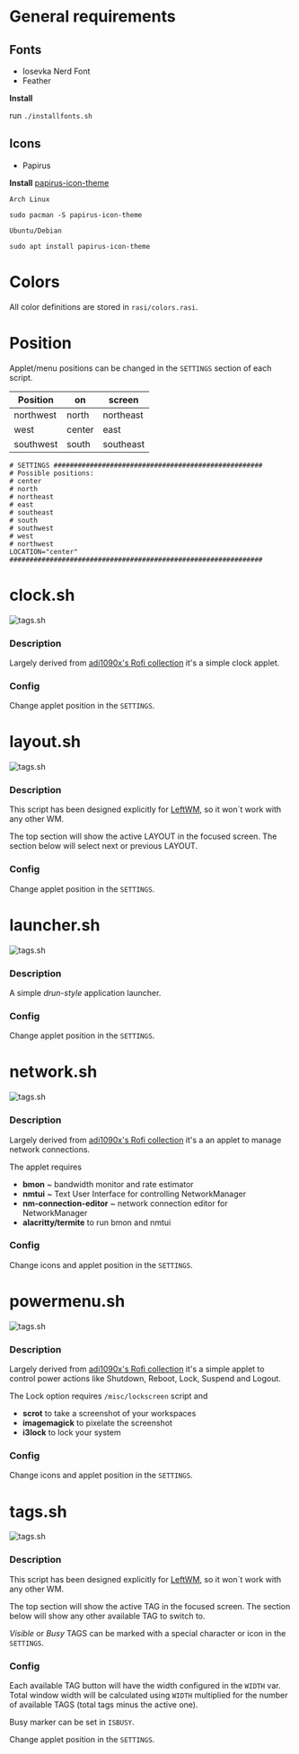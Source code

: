 # General requirements

## Fonts
- Iosevka Nerd Font
- Feather
  
**Install**

run `./installfonts.sh`


## Icons
- Papirus
  
**Install**
[papirus-icon-theme](https://github.com/PapirusDevelopmentTeam/papirus-icon-theme)

`Arch Linux`
```
sudo pacman -S papirus-icon-theme
```

`Ubuntu/Debian`
```
sudo apt install papirus-icon-theme
```

# Colors

All color definitions are stored in `rasi/colors.rasi`.

# Position

Applet/menu positions can be changed in the `SETTINGS` section of each script.

| Position  | on     | screen    |
|-----------|--------|-----------|
| northwest | north  | northeast |
| west      | center | east      |
| southwest | south  | southeast |

```
# SETTINGS ####################################################
# Possible positions:
# center
# north
# northeast
# east
# southeast
# south
# southwest
# west
# northwest
LOCATION="center"
###############################################################
```


# clock.sh
![tags.sh](./screenshots/clock.png)

### Description
Largely derived from [adi1090x's Rofi collection](https://github.com/adi1090x/rofi) it's a simple clock applet.

### Config
Change applet position in the `SETTINGS`.



# layout.sh
![tags.sh](./screenshots/layout.png)

### Description
This script has been designed explicitly for [LeftWM](https://github.com/leftwm/leftwm), so it won´t work with any other WM.

The top section will show the active LAYOUT in the focused screen.
The section below will select next or previous LAYOUT.

### Config

Change applet position in the `SETTINGS`.




# launcher.sh
![tags.sh](./screenshots/launcher.png)

### Description
A simple *drun-style* application launcher.

### Config
Change applet position in the `SETTINGS`.


# network.sh
![tags.sh](./screenshots/network.png)

### Description
Largely derived from [adi1090x's Rofi collection](https://github.com/adi1090x/rofi) it's a an applet to manage network connections.

The applet requires
- **bmon** ~ bandwidth monitor and rate estimator
- **nmtui** ~ Text User Interface for controlling NetworkManager
- **nm-connection-editor** ~ network connection editor for NetworkManager
- **alacritty/termite** to run bmon and nmtui

### Config
Change icons and applet position in the `SETTINGS`.




# powermenu.sh
![tags.sh](./screenshots/powermenu.png)

### Description
Largely derived from [adi1090x's Rofi collection](https://github.com/adi1090x/rofi) it's a simple applet to control power actions like Shutdown, Reboot, Lock, Suspend and Logout.

The Lock option requires `/misc/lockscreen` script and
- **scrot** to take a screenshot of your workspaces
- **imagemagick** to pixelate the screenshot
- **i3lock** to lock your system

### Config
Change icons and applet position in the `SETTINGS`.



# tags.sh
![tags.sh](./screenshots/tags.png)

### Description
This script has been designed explicitly for [LeftWM](https://github.com/leftwm/leftwm), so it won´t work with any other WM.

The top section will show the active TAG in the focused screen.
The section below will show any other available TAG to switch to.

*Visible* or *Busy* TAGS can be marked with a special character or icon in the `SETTINGS`.

### Config

Each available TAG button will have the width configured in the `WIDTH` var.
Total window width will be calculated using `WIDTH` multiplied for the number of available TAGS (total tags minus the active one).

Busy marker can be set in `ISBUSY`.

Change applet position in the `SETTINGS`.



